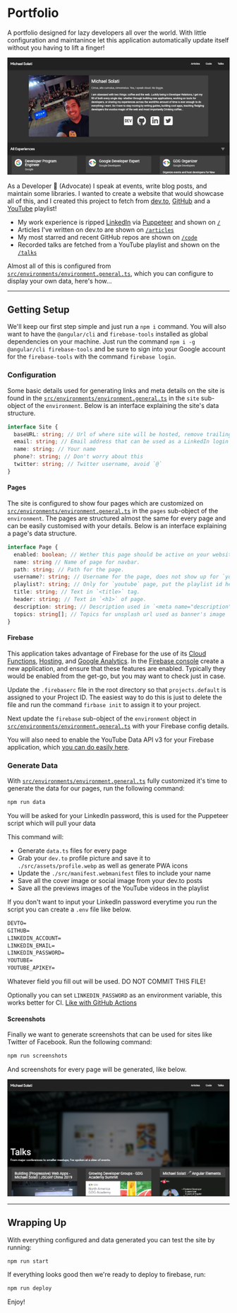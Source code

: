 # Portfolio

A portfolio designed for lazy developers all over the world. With little configuration and maintanince let this application automatically update itself without you having to lift a finger!

![The home page](./src/assets/screenshots/home.png)

As a Developer 🥑 (Advocate) I speak at events, write blog posts, and maintain some libraries. I wanted to create a website that would showcase all of this, and I created this project to fetch from [dev.to](https://dev.to), [GitHub](https://github.com) and a [YouTube](https://youtube.com) playlist!

- My work experience is ripped [LinkedIn](https://linkedin.com) via [Puppeteer](https://pptr.dev/) and shown on [`/`](https://michaelsolati.com)
- Articles I've written on dev.to are shown on [`/articles`](https://michaelsolati.com/articles)
- My most starred and recent GitHub repos are shown on [`/code`](https://michaelsolati.com/code)
- Recorded talks are fetched from a YouTube playlist and shown on the [`/talks`](https://michaelsolati.com/talks)

Almost all of this is configured from [`src/environments/environment.general.ts`](src/environments/environment.general.ts), which you can configure to display your own data, here's how...

---

## Getting Setup

We'll keep our first step simple and just run a `npm i` command. You will also want to have the `@angular/cli` and `firebase-tools` installed as global dependencies on your machine. Just run the command `npm i -g @angular/cli firebase-tools` and be sure to sign into your Google account for the `firebase-tools` with the command `firebase login`.

### Configuration

Some basic details used for generating links and meta details on the site is found in the [`src/environments/environment.general.ts`](src/environments/environment.general.ts) in the `site` sub-object of the `environment`. Below is an interface explaining the site's data structure.

```TypeScript
interface Site {
  baseURL: string; // Url of where site will be hosted, remove trailing `/`
  email: string; // Email address that can be used as a LinkedIn login
  name: string; // Your name
  phone?: string; // Don't worry about this
  twitter: string; // Twitter username, avoid `@`
}
```

#### Pages

The site is configured to show four pages which are customized on [`src/environments/environment.general.ts`](src/environments/environment.general.ts) in the `pages` sub-object of the `environment`. The pages are structured almost the same for every page and can be easily customised with your details. Below is an interface explaining a page's data structure.

```TypeScript
interface Page {
  enabled: boolean; // Wether this page should be active on your website.
  name: string // Name of page for navbar.
  path: string; // Path for the page.
  username?: string; // Username for the page, does not show up for `youtube` page.
  playlist?: string; // Only for `youtube` page, put the playlist id here.
  title: string; // Text in `<title>` tag.
  header: string; // Text in `<h1>` of page.
  description: string; // Description used in `<meta name="description">` and in page's banner.
  topics: string[]; // Topics for unsplash url used as banner's image
}
```

#### Firebase

This application takes advantage of Firebase for the use of its [Cloud Functions](https://firebase.google.com/products/functions/), [Hosting](https://firebase.google.com/products/hosting), and [Google Analytics](https://firebase.google.com/docs/analytics). In the [Firebase console](https://console.firebase.google.com/) create a new application, and ensure that these features are enabled. Typically they would be enabled from the get-go, but you may want to check just in case.

Update the `.firebaserc` file in the root directory so that `projects.default` is assigned to your Project ID. The easiest way to do this is just to delete the file and run the command `firbase init` to assign it to your project.

Next update the `firebase` sub-object of the `environment` object in [`src/environments/environment.general.ts`](src/environments/environment.general.ts) with your Firebase config details.

You will also need to enable the YouTube Data API v3 for your Firebase application, which [you can do easily here](https://console.developers.google.com/apis/library/youtube.googleapis.com/).

### Generate Data

With [`src/environments/environment.general.ts`](src/environments/environment.general.ts) fully customized it's time to generate the data for our pages, run the following command:

```bash
npm run data
```

You will be asked for your LinkedIn password, this is used for the Puppeteer script which will pull your data

This command will:

- Generate `data.ts` files for every page
- Grab your `dev.to` profile picture and save it to `./src/assets/profile.webp` as well as generate PWA icons
- Update the `./src/manifest.webmanifest` files to include your name
- Save all the cover image or social image from your dev.to posts
- Save all the previews images of the YouTube videos in the playlist

If you don't want to input your LinkedIn password everytime you run the script you can create a `.env` file like below.

```txt
DEVTO=
GITHUB=
LINKEDIN_ACCOUNT=
LINKEDIN_EMAIL=
LINKEDIN_PASSWORD=
YOUTUBE=
YOUTUBE_APIKEY=
```

Whatever field you fill out will be used. DO NOT COMMIT THIS FILE!

Optionally you can set `LINKEDIN_PASSWORD` as an environment variable, this works better for CI. [Like with GitHub Actions](.github/workflows/firebase-deploy.yml)

#### Screenshots

Finally we want to generate screenshots that can be used for sites like Twitter of Facebook. Run the following command:

```bash
npm run screenshots
```

And screenshots for every page will be generated, like below.

![The talks page](./src/assets/screenshots/talks.png)

---

## Wrapping Up

With everything configured and data generated you can test the site by running:

```bash
npm run start
```

If everything looks good then we're ready to deploy to firebase, run:

```bash
npm run deploy
```

Enjoy!
